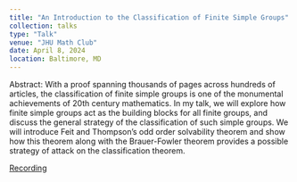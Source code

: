 ```yaml
---
title: "An Introduction to the Classification of Finite Simple Groups"
collection: talks
type: "Talk"
venue: "JHU Math Club"
date: April 8, 2024
location: Baltimore, MD
---
```

Abstract: With a proof spanning thousands of pages across hundreds of articles, the classification of finite simple groups is one of the monumental achievements of 20th century mathematics. In my talk, we will explore how finite simple groups act as the building blocks for all finite groups, and discuss the general strategy of the classification of such simple groups. We will introduce Feit and Thompson’s odd order solvability theorem and show how this theorem along with the Brauer-Fowler theorem provides a possible strategy of attack on the classification theorem. 

[Recording](https://www.youtube.com/watch?v=wqY04u5pmdI&t=2561s) 



